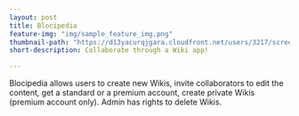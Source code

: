 ```yaml
---
layout: post
title: Blocipedia
feature-img: "img/sample_feature_img.png"
thumbnail-path: "https://d13yacurqjgara.cloudfront.net/users/3217/screenshots/1686132/webflow_landingpage_1x.jpg"
short-description: Collaborate through a Wiki app!

---
```

Blocipedia allows users to create new Wikis, invite collaborators to edit the content, get a standard or a premium account, create private Wikis (premium account only). Admin has rights to delete Wikis.
